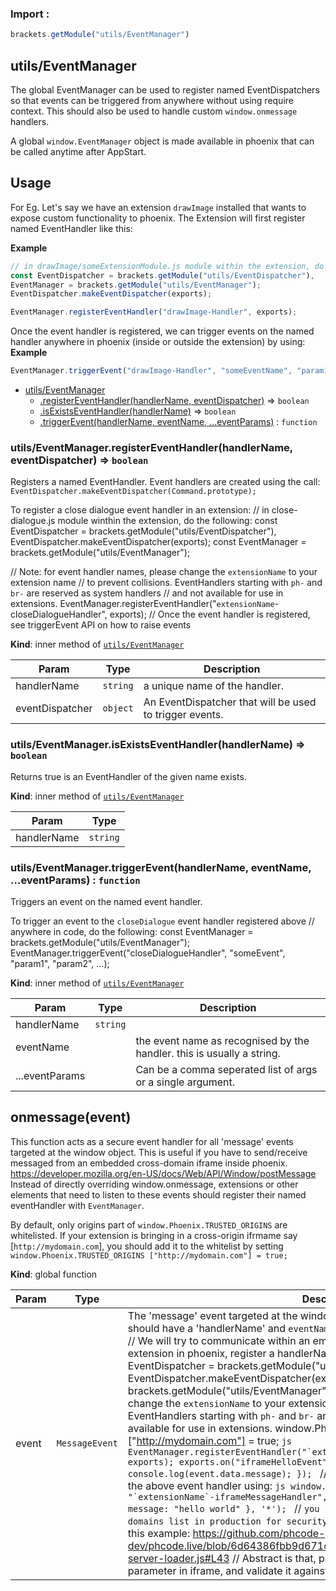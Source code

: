 ### Import :
```js
brackets.getModule("utils/EventManager")
```

<a name="module_utils/EventManager"></a>

## utils/EventManager
The global EventManager can be used to register named EventDispatchers so that events
can be triggered from anywhere without using require context. This should also be used to handle custom
`window.onmessage` handlers.

A global `window.EventManager` object is made available in phoenix that can be called anytime after AppStart.

## Usage
For Eg. Let's say we have an extension `drawImage` installed that wants to expose custom functionality to phoenix.
The Extension will first register named EventHandler like this:

**Example**  
```js
// in drawImage/someExtensionModule.js module within the extension, do the following:
const EventDispatcher = brackets.getModule("utils/EventDispatcher"),
EventManager = brackets.getModule("utils/EventManager");
EventDispatcher.makeEventDispatcher(exports);

EventManager.registerEventHandler("drawImage-Handler", exports);
```
Once the event handler is registered, we can trigger events on the named handler anywhere in phoenix
(inside or outside the extension) by using:
**Example**  
```js
EventManager.triggerEvent("drawImage-Handler", "someEventName", "param1", "param2", ...);
```

* [utils/EventManager](#module_utils/EventManager)
    * [.registerEventHandler(handlerName, eventDispatcher)](#module_utils/EventManager..registerEventHandler) ⇒ <code>boolean</code>
    * [.isExistsEventHandler(handlerName)](#module_utils/EventManager..isExistsEventHandler) ⇒ <code>boolean</code>
    * [.triggerEvent(handlerName, eventName, ...eventParams)](#module_utils/EventManager..triggerEvent) : <code>function</code>

<a name="module_utils/EventManager..registerEventHandler"></a>

### utils/EventManager.registerEventHandler(handlerName, eventDispatcher) ⇒ <code>boolean</code>
Registers a named EventHandler. Event handlers are created using the call:
`EventDispatcher.makeEventDispatcher(Command.prototype);`

To register a close dialogue event handler in an extension:
// in close-dialogue.js module winthin the extension, do the following:
const EventDispatcher = brackets.getModule("utils/EventDispatcher"),
EventDispatcher.makeEventDispatcher(exports);
const EventManager = brackets.getModule("utils/EventManager");

// Note: for event handler names, please change the `extensionName` to your extension name
// to prevent collisions. EventHandlers starting with `ph-` and `br-` are reserved as system handlers
// and not available for use in extensions.
EventManager.registerEventHandler("`extensionName`-closeDialogueHandler", exports);
// Once the event handler is registered, see triggerEvent API on how to raise events

**Kind**: inner method of [<code>utils/EventManager</code>](#module_utils/EventManager)  

| Param | Type | Description |
| --- | --- | --- |
| handlerName | <code>string</code> | a unique name of the handler. |
| eventDispatcher | <code>object</code> | An EventDispatcher that will be used to trigger events. |

<a name="module_utils/EventManager..isExistsEventHandler"></a>

### utils/EventManager.isExistsEventHandler(handlerName) ⇒ <code>boolean</code>
Returns true is an EventHandler of the given name exists.

**Kind**: inner method of [<code>utils/EventManager</code>](#module_utils/EventManager)  

| Param | Type |
| --- | --- |
| handlerName | <code>string</code> | 

<a name="module_utils/EventManager..triggerEvent"></a>

### utils/EventManager.triggerEvent(handlerName, eventName, ...eventParams) : <code>function</code>
Triggers an event on the named event handler.

To trigger an event to the `closeDialogue` event handler registered above
// anywhere in code, do the following:
const EventManager = brackets.getModule("utils/EventManager");
EventManager.triggerEvent("closeDialogueHandler", "someEvent", "param1", "param2", ...);

**Kind**: inner method of [<code>utils/EventManager</code>](#module_utils/EventManager)  

| Param | Type | Description |
| --- | --- | --- |
| handlerName | <code>string</code> |  |
| eventName |  | the event name as recognised by the handler. this is usually a string. |
| ...eventParams |  | Can be a comma seperated list of args or a single argument. |

<a name="onmessage"></a>

## onmessage(event)
This function acts as a secure event handler for all 'message' events targeted at the window object.
This is useful if you have to send/receive messaged from an embedded cross-domain iframe inside phoenix.
https://developer.mozilla.org/en-US/docs/Web/API/Window/postMessage
Instead of directly overriding window.onmessage, extensions or other elements that need to
listen to these events should register their named eventHandler with `EventManager`.

By default, only origins part of `window.Phoenix.TRUSTED_ORIGINS` are whitelisted. If your extension is
bringing in a cross-origin ifrmame say [`http://mydomain.com`], you should add it to the whitelist by setting
`window.Phoenix.TRUSTED_ORIGINS ["http://mydomain.com"] = true;`

**Kind**: global function  

| Param | Type | Description |
| --- | --- | --- |
| event | <code>MessageEvent</code> | The 'message' event targeted at the window object. The event's   'data' property should have a 'handlerName' and `eventName` property that will be triggered in phcode. // We will try to communicate within an embedded iframe and an extension // In your extension in phoenix, register a handlerName to process a new kind of event. const EventDispatcher = brackets.getModule("utils/EventDispatcher"), EventDispatcher.makeEventDispatcher(exports); const EventManager = brackets.getModule("utils/EventManager"); // Note: for event handler names, please change the `extensionName` to your extension name // to prevent collisions. EventHandlers starting with `ph-` and `br-` are reserved as system handlers // and not available for use in extensions. window.Phoenix.TRUSTED_ORIGINS ["http://mydomain.com"] = true; ```js EventManager.registerEventHandler("`extensionName`-iframeMessageHandler", exports); exports.on("iframeHelloEvent", function(_ev, event){    console.log(event.data.message); }); ``` // Now from your iframe, send a message to the above event handler using: ```js window.parent.postMessage({     handlerName: "`extensionName`-iframeMessageHandler",     eventName: "iframeHelloEvent",     message: "hello world" }, '*'); ``` // `you should replace * with the trusted domains list in production for security.` See how this can be // done securely with this example: https://github.com/phcode-dev/phcode.live/blob/6d64386fbb9d671cdb64622bc48ffe5f71959bff/docs/virtual-server-loader.js#L43 // Abstract is that, pass in the parentOrigin as a query string parameter in iframe, and validate it against // a trusted domains list in your iframe. |

